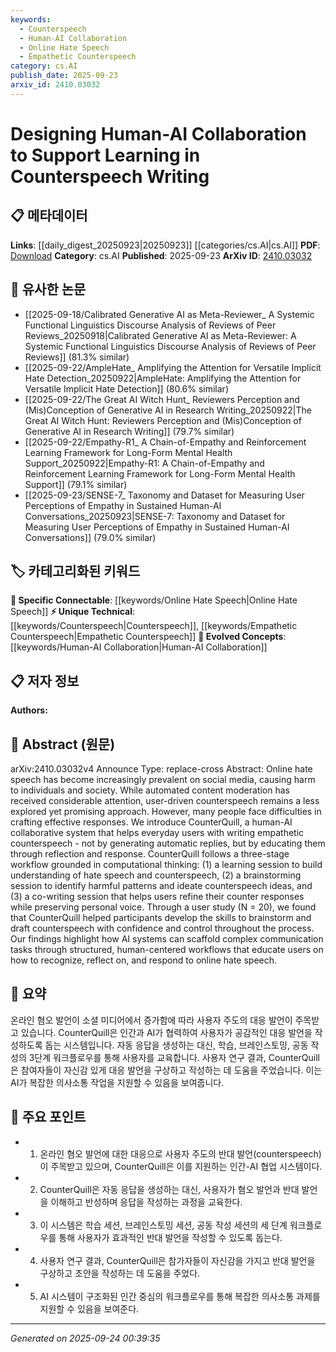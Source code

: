 ```yaml
---
keywords:
  - Counterspeech
  - Human-AI Collaboration
  - Online Hate Speech
  - Empathetic Counterspeech
category: cs.AI
publish_date: 2025-09-23
arxiv_id: 2410.03032
---
```


<!-- KEYWORD_LINKING_METADATA:
{
  "processed_timestamp": "2025-09-24T00:39:35.005735",
  "vocabulary_version": "1.0",
  "selected_keywords": [
    "Counterspeech",
    "Human-AI Collaboration",
    "Online Hate Speech",
    "Empathetic Counterspeech"
  ],
  "rejected_keywords": [],
  "similarity_scores": {
    "Counterspeech": 0.82,
    "Human-AI Collaboration": 0.85,
    "Online Hate Speech": 0.8,
    "Empathetic Counterspeech": 0.78
  },
  "extraction_method": "AI_prompt_based",
  "budget_applied": true,
  "candidates_json": {
    "candidates": [
      {
        "surface": "Counterspeech",
        "canonical": "Counterspeech",
        "aliases": [
          "Counter Speech",
          "Counter-Speech"
        ],
        "category": "unique_technical",
        "rationale": "Counterspeech is a central theme of the paper, focusing on user-driven responses to hate speech, which is crucial for understanding the human-AI collaboration described.",
        "novelty_score": 0.75,
        "connectivity_score": 0.68,
        "specificity_score": 0.85,
        "link_intent_score": 0.82
      },
      {
        "surface": "Human-AI Collaboration",
        "canonical": "Human-AI Collaboration",
        "aliases": [
          "Human AI Collaboration",
          "Human and AI Collaboration"
        ],
        "category": "evolved_concepts",
        "rationale": "The paper explores how AI can assist humans in writing counterspeech, making this a key concept for linking AI and human interaction studies.",
        "novelty_score": 0.65,
        "connectivity_score": 0.79,
        "specificity_score": 0.8,
        "link_intent_score": 0.85
      },
      {
        "surface": "Online Hate Speech",
        "canonical": "Online Hate Speech",
        "aliases": [
          "Internet Hate Speech",
          "Digital Hate Speech"
        ],
        "category": "specific_connectable",
        "rationale": "Understanding and addressing online hate speech is critical to the study's context, providing a basis for the need for counterspeech.",
        "novelty_score": 0.6,
        "connectivity_score": 0.75,
        "specificity_score": 0.78,
        "link_intent_score": 0.8
      },
      {
        "surface": "Empathetic Counterspeech",
        "canonical": "Empathetic Counterspeech",
        "aliases": [
          "Empathy-Based Counterspeech"
        ],
        "category": "unique_technical",
        "rationale": "This specific form of counterspeech emphasizes empathy, which is a novel approach in the context of AI-assisted communication.",
        "novelty_score": 0.7,
        "connectivity_score": 0.65,
        "specificity_score": 0.82,
        "link_intent_score": 0.78
      }
    ],
    "ban_list_suggestions": [
      "Learning Session",
      "Brainstorming Session",
      "Co-writing Session"
    ]
  },
  "decisions": [
    {
      "candidate_surface": "Counterspeech",
      "resolved_canonical": "Counterspeech",
      "decision": "linked",
      "scores": {
        "novelty": 0.75,
        "connectivity": 0.68,
        "specificity": 0.85,
        "link_intent": 0.82
      }
    },
    {
      "candidate_surface": "Human-AI Collaboration",
      "resolved_canonical": "Human-AI Collaboration",
      "decision": "linked",
      "scores": {
        "novelty": 0.65,
        "connectivity": 0.79,
        "specificity": 0.8,
        "link_intent": 0.85
      }
    },
    {
      "candidate_surface": "Online Hate Speech",
      "resolved_canonical": "Online Hate Speech",
      "decision": "linked",
      "scores": {
        "novelty": 0.6,
        "connectivity": 0.75,
        "specificity": 0.78,
        "link_intent": 0.8
      }
    },
    {
      "candidate_surface": "Empathetic Counterspeech",
      "resolved_canonical": "Empathetic Counterspeech",
      "decision": "linked",
      "scores": {
        "novelty": 0.7,
        "connectivity": 0.65,
        "specificity": 0.82,
        "link_intent": 0.78
      }
    }
  ]
}
-->

# Designing Human-AI Collaboration to Support Learning in Counterspeech Writing

## 📋 메타데이터

**Links**: [[daily_digest_20250923|20250923]] [[categories/cs.AI|cs.AI]]
**PDF**: [Download](https://arxiv.org/pdf/2410.03032.pdf)
**Category**: cs.AI
**Published**: 2025-09-23
**ArXiv ID**: [2410.03032](https://arxiv.org/abs/2410.03032)

## 🔗 유사한 논문
- [[2025-09-18/Calibrated Generative AI as Meta-Reviewer_ A Systemic Functional Linguistics Discourse Analysis of Reviews of Peer Reviews_20250918|Calibrated Generative AI as Meta-Reviewer: A Systemic Functional Linguistics Discourse Analysis of Reviews of Peer Reviews]] (81.3% similar)
- [[2025-09-22/AmpleHate_ Amplifying the Attention for Versatile Implicit Hate Detection_20250922|AmpleHate: Amplifying the Attention for Versatile Implicit Hate Detection]] (80.6% similar)
- [[2025-09-22/The Great AI Witch Hunt_ Reviewers Perception and (Mis)Conception of Generative AI in Research Writing_20250922|The Great AI Witch Hunt: Reviewers Perception and (Mis)Conception of Generative AI in Research Writing]] (79.7% similar)
- [[2025-09-22/Empathy-R1_ A Chain-of-Empathy and Reinforcement Learning Framework for Long-Form Mental Health Support_20250922|Empathy-R1: A Chain-of-Empathy and Reinforcement Learning Framework for Long-Form Mental Health Support]] (79.1% similar)
- [[2025-09-23/SENSE-7_ Taxonomy and Dataset for Measuring User Perceptions of Empathy in Sustained Human-AI Conversations_20250923|SENSE-7: Taxonomy and Dataset for Measuring User Perceptions of Empathy in Sustained Human-AI Conversations]] (79.0% similar)

## 🏷️ 카테고리화된 키워드
**🔗 Specific Connectable**: [[keywords/Online Hate Speech|Online Hate Speech]]
**⚡ Unique Technical**: [[keywords/Counterspeech|Counterspeech]], [[keywords/Empathetic Counterspeech|Empathetic Counterspeech]]
**🚀 Evolved Concepts**: [[keywords/Human-AI Collaboration|Human-AI Collaboration]]

## 📋 저자 정보

**Authors:** 

## 📄 Abstract (원문)

arXiv:2410.03032v4 Announce Type: replace-cross 
Abstract: Online hate speech has become increasingly prevalent on social media, causing harm to individuals and society. While automated content moderation has received considerable attention, user-driven counterspeech remains a less explored yet promising approach. However, many people face difficulties in crafting effective responses. We introduce CounterQuill, a human-AI collaborative system that helps everyday users with writing empathetic counterspeech - not by generating automatic replies, but by educating them through reflection and response. CounterQuill follows a three-stage workflow grounded in computational thinking: (1) a learning session to build understanding of hate speech and counterspeech, (2) a brainstorming session to identify harmful patterns and ideate counterspeech ideas, and (3) a co-writing session that helps users refine their counter responses while preserving personal voice. Through a user study (N = 20), we found that CounterQuill helped participants develop the skills to brainstorm and draft counterspeech with confidence and control throughout the process. Our findings highlight how AI systems can scaffold complex communication tasks through structured, human-centered workflows that educate users on how to recognize, reflect on, and respond to online hate speech.

## 📝 요약

온라인 혐오 발언이 소셜 미디어에서 증가함에 따라 사용자 주도의 대응 발언이 주목받고 있습니다. CounterQuill은 인간과 AI가 협력하여 사용자가 공감적인 대응 발언을 작성하도록 돕는 시스템입니다. 자동 응답을 생성하는 대신, 학습, 브레인스토밍, 공동 작성의 3단계 워크플로우를 통해 사용자를 교육합니다. 사용자 연구 결과, CounterQuill은 참여자들이 자신감 있게 대응 발언을 구상하고 작성하는 데 도움을 주었습니다. 이는 AI가 복잡한 의사소통 작업을 지원할 수 있음을 보여줍니다.

## 🎯 주요 포인트

- 1. 온라인 혐오 발언에 대한 대응으로 사용자 주도의 반대 발언(counterspeech)이 주목받고 있으며, CounterQuill은 이를 지원하는 인간-AI 협업 시스템이다.
- 2. CounterQuill은 자동 응답을 생성하는 대신, 사용자가 혐오 발언과 반대 발언을 이해하고 반성하며 응답을 작성하는 과정을 교육한다.
- 3. 이 시스템은 학습 세션, 브레인스토밍 세션, 공동 작성 세션의 세 단계 워크플로우를 통해 사용자가 효과적인 반대 발언을 작성할 수 있도록 돕는다.
- 4. 사용자 연구 결과, CounterQuill은 참가자들이 자신감을 가지고 반대 발언을 구상하고 초안을 작성하는 데 도움을 주었다.
- 5. AI 시스템이 구조화된 인간 중심의 워크플로우를 통해 복잡한 의사소통 과제를 지원할 수 있음을 보여준다.


---

*Generated on 2025-09-24 00:39:35*